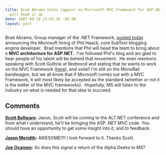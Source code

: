 ```yaml
---
title: Brad Abrams hints (again) on Microsoft MVC framework for ASP.NET and Phil Haack
  will head it up
date: 2007-09-18 21:41:15 -05:00
layout: post
---
```


Brad Abrams, Group manager of the .NET Framework, [posted today](http://blogs.msdn.com/brada/archive/2007/09/18/phil-haack-joins-the-ranks.aspx) announcing the Microsoft hiring of Phil Haack, core SubText blogging engine developer.  Brad mentions that Phil will head the team to bring about a **MVC architecture for ASP.NET.**  I've followed Phil's blog and am glad to hear people of his talent will be behind that movement.  He even mentions speaking with Scott Guthrie at Redmond and stating that he wants to work on the MVC Framework ([here](http://haacked.com/archive/2007/09/17/why-is-microsoft-removing-my-mvp-status.aspx)), and voila!! I'm still on the MonoRail bandwagon, but we all know that if Microsoft comes out with a MVC Framework, it will most likely be accepted as the standard (whether or not it is the better of the MVC frameworks).  Hopefully, MS will listen to the industry on what is needed for that idea to succeed.

## Comments

**[Scott Bellware](#98 "2007-09-18 23:02:43"):** Jason, Scott will be coming to the ALT.NET conference and from what I understand, he'll be bringing the ASP .NET MVC code. You should have an opportunity to get some insight into it, and to feedback.

**[Jason Meridth](#99 "2007-09-18 23:10:51"):** AWESOME!!!! I look forward to it. Thanks Scott.

**[Joe Ocampo](#100 "2007-09-18 23:19:08"):** So does this signal a return of the Alpha Geeks to MS?

